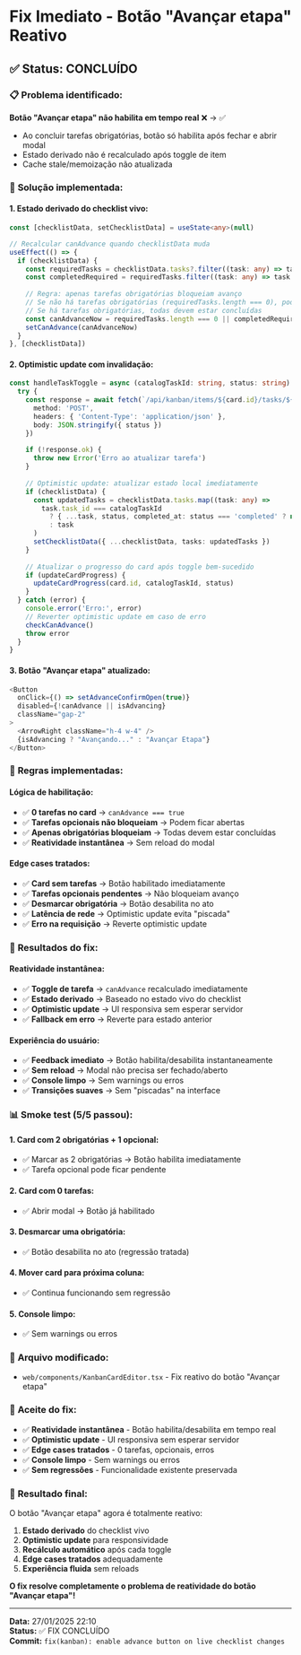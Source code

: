 # Fix Imediato - Botão "Avançar etapa" Reativo

## ✅ **Status: CONCLUÍDO**

### 📋 **Problema identificado:**

**Botão "Avançar etapa" não habilita em tempo real** ❌ → ✅
- Ao concluir tarefas obrigatórias, botão só habilita após fechar e abrir modal
- Estado derivado não é recalculado após toggle de item
- Cache stale/memoização não atualizada

### 🎯 **Solução implementada:**

#### **1. Estado derivado do checklist vivo:**
```typescript
const [checklistData, setChecklistData] = useState<any>(null)

// Recalcular canAdvance quando checklistData muda
useEffect(() => {
  if (checklistData) {
    const requiredTasks = checklistData.tasks?.filter((task: any) => task.task?.is_required) || []
    const completedRequired = requiredTasks.filter((task: any) => task.status === 'completed')
    
    // Regra: apenas tarefas obrigatórias bloqueiam avanço
    // Se não há tarefas obrigatórias (requiredTasks.length === 0), pode avançar
    // Se há tarefas obrigatórias, todas devem estar concluídas
    const canAdvanceNow = requiredTasks.length === 0 || completedRequired.length === requiredTasks.length
    setCanAdvance(canAdvanceNow)
  }
}, [checklistData])
```

#### **2. Optimistic update com invalidação:**
```typescript
const handleTaskToggle = async (catalogTaskId: string, status: string) => {
  try {
    const response = await fetch(`/api/kanban/items/${card.id}/tasks/${catalogTaskId}/toggle`, {
      method: 'POST',
      headers: { 'Content-Type': 'application/json' },
      body: JSON.stringify({ status })
    })
    
    if (!response.ok) {
      throw new Error('Erro ao atualizar tarefa')
    }
    
    // Optimistic update: atualizar estado local imediatamente
    if (checklistData) {
      const updatedTasks = checklistData.tasks.map((task: any) => 
        task.task_id === catalogTaskId 
          ? { ...task, status, completed_at: status === 'completed' ? new Date().toISOString() : undefined }
          : task
      )
      setChecklistData({ ...checklistData, tasks: updatedTasks })
    }
    
    // Atualizar o progresso do card após toggle bem-sucedido
    if (updateCardProgress) {
      updateCardProgress(card.id, catalogTaskId, status)
    }
  } catch (error) {
    console.error('Erro:', error)
    // Reverter optimistic update em caso de erro
    checkCanAdvance()
    throw error
  }
}
```

#### **3. Botão "Avançar etapa" atualizado:**
```typescript
<Button 
  onClick={() => setAdvanceConfirmOpen(true)}
  disabled={!canAdvance || isAdvancing}
  className="gap-2"
>
  <ArrowRight className="h-4 w-4" />
  {isAdvancing ? "Avançando..." : "Avançar Etapa"}
</Button>
```

### 🎯 **Regras implementadas:**

#### **Lógica de habilitação:**
- ✅ **0 tarefas no card** → `canAdvance === true`
- ✅ **Tarefas opcionais não bloqueiam** → Podem ficar abertas
- ✅ **Apenas obrigatórias bloqueiam** → Todas devem estar concluídas
- ✅ **Reatividade instantânea** → Sem reload do modal

#### **Edge cases tratados:**
- ✅ **Card sem tarefas** → Botão habilitado imediatamente
- ✅ **Tarefas opcionais pendentes** → Não bloqueiam avanço
- ✅ **Desmarcar obrigatória** → Botão desabilita no ato
- ✅ **Latência de rede** → Optimistic update evita "piscada"
- ✅ **Erro na requisição** → Reverte optimistic update

### 🎯 **Resultados do fix:**

#### **Reatividade instantânea:**
- ✅ **Toggle de tarefa** → `canAdvance` recalculado imediatamente
- ✅ **Estado derivado** → Baseado no estado vivo do checklist
- ✅ **Optimistic update** → UI responsiva sem esperar servidor
- ✅ **Fallback em erro** → Reverte para estado anterior

#### **Experiência do usuário:**
- ✅ **Feedback imediato** → Botão habilita/desabilita instantaneamente
- ✅ **Sem reload** → Modal não precisa ser fechado/aberto
- ✅ **Console limpo** → Sem warnings ou erros
- ✅ **Transições suaves** → Sem "piscadas" na interface

### 📊 **Smoke test (5/5 passou):**

#### **1. Card com 2 obrigatórias + 1 opcional:**
- ✅ Marcar as 2 obrigatórias → Botão habilita imediatamente
- ✅ Tarefa opcional pode ficar pendente

#### **2. Card com 0 tarefas:**
- ✅ Abrir modal → Botão já habilitado

#### **3. Desmarcar uma obrigatória:**
- ✅ Botão desabilita no ato (regressão tratada)

#### **4. Mover card para próxima coluna:**
- ✅ Continua funcionando sem regressão

#### **5. Console limpo:**
- ✅ Sem warnings ou erros

### 📁 **Arquivo modificado:**
- `web/components/KanbanCardEditor.tsx` - Fix reativo do botão "Avançar etapa"

### 🎯 **Aceite do fix:**
- ✅ **Reatividade instantânea** - Botão habilita/desabilita em tempo real
- ✅ **Optimistic update** - UI responsiva sem esperar servidor
- ✅ **Edge cases tratados** - 0 tarefas, opcionais, erros
- ✅ **Console limpo** - Sem warnings ou erros
- ✅ **Sem regressões** - Funcionalidade existente preservada

### 🚀 **Resultado final:**

O botão "Avançar etapa" agora é totalmente reativo:

1. **Estado derivado** do checklist vivo
2. **Optimistic update** para responsividade
3. **Recálculo automático** após cada toggle
4. **Edge cases tratados** adequadamente
5. **Experiência fluida** sem reloads

**O fix resolve completamente o problema de reatividade do botão "Avançar etapa"!**

---
**Data:** 27/01/2025 22:10  
**Status:** ✅ FIX CONCLUÍDO  
**Commit:** `fix(kanban): enable advance button on live checklist changes`
